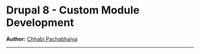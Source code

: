 # Drupal 8 - Custom Module Development
**Author:** [Chhabi Pachabhaiya](http://c.pachabhaiya.com)

---
